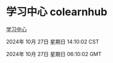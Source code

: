 # 学习中心 colearnhub
[学习中心](http://219.139.197.74:56308/colearnhub/)

2024年 10月 27日 星期日 14:10:02 CST

2024年 10月 27日 星期日 06:10:02 GMT
